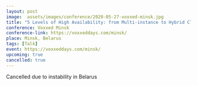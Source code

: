 ```yaml
---
layout: post
image:  assets/images/conference/2020-05-27-voxxed-minsk.jpg
title: "5 Levels of High Availability: from Multi-instance to Hybrid Cloud"
conference: Voxxed Minsk
conference-link: https://voxxeddays.com/minsk/
place: Minsk, Belarus
tags: [Talk]
event: https://voxxeddays.com/minsk/
upcoming: true
cancelled: true
---
```


Cancelled due to instability in Belarus
